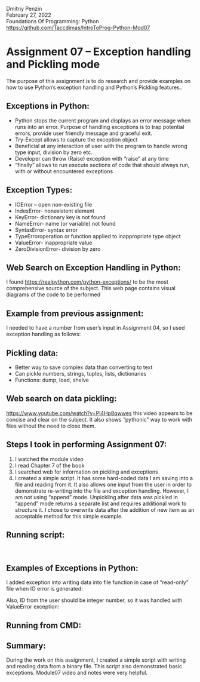 Dmitriy Penzin  
February 27, 2022  
Foundations Of Programming: Python  
https://github.com/Taccdimas/IntroToProg-Python-Mod07

# Assignment 07 – Exception handling and Pickling mode

The purpose of this assignment is to do research and provide examples on how to use Python’s exception handling and Python’s Pickling features..  
## Exceptions in Python:
-	Python stops the current program and displays an error message when runs into an error. Purpose of handling exceptions is to trap potential errors, provide user friendly message and graceful exit.
-	Try-Except allows to capture the exception object
-	Beneficial at any interaction of user with the program to handle wrong type input, division by zero etc.
-	Developer can throw (Raise) exception with “raise” at any time
-	“finally” allows to run execute sections of code that should always run, with or without encountered exceptions  
## Exception Types:
-	IOError – open non-existing file
-	IndexError- nonexistent element
-	KeyError- dictionary key is not found
-	NameError- name (or variable) not found
-	SyntaxError- syntax error
-	TypeErroroperation or function applied to inappropriate type object
-	ValueError- inappropriate value
-	ZeroDivisionError- division by zero  
## Web Search on Exception Handling in Python:
I found https://realpython.com/python-exceptions/
to be the most comprehensive source of the subject. This web page contains visual diagrams of the code to be performed  
## Example from previous assignment:
I needed to have a number from user’s input in Assignment 04, so I used exception handling as follows:
 

## Pickling data:
-	Better way to save complex data than converting to text
-	Can pickle numbers, strings, tuples, lists, dictionaries
-	Functions: dump, load, shelve
## Web search on data pickling:
https://www.youtube.com/watch?v=Pl4Hp8qwwes
this video appears to be concise and clear on the subject. It also shows “pythonic” way to work with files without the need to close them.

## Steps I took in performing Assignment 07:
1.	I watched the module video
2.	I read Chapter 7 of the book
3.	I searched web for information on pickling and exceptions
4.	I created a simple script. It has some hard-coded data I am saving into a file and reading from it. It also allows one input from the user in order to demonstrate re-writing into the file and exception handling. However, I am not using “append” mode. Unpickling after data was pickled in “append” mode returns a separate list and requires additional work to structure it. I chose to overwrite data after the addition of new item as an acceptable method for this simple example.

## Running script:
 
 
## Examples of Exceptions in Python:
I added exception into writing data into file function in case of “read-only” file when IO error is generated:
 
Also, ID from the user should be integer number, so it was handled with ValueError exception:
 

## Running from CMD:
 

## Summary:
During the work on this assignment, I created a simple script with writing and reading data from a binary file. This script also demonstrated basic exceptions. Module07 video and notes were very helpful. 
